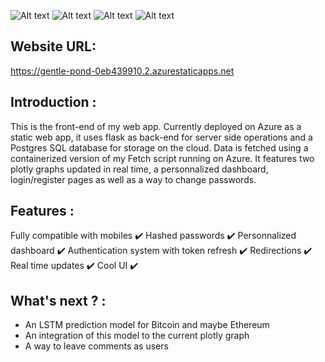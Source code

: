 ![Alt text](https://i.imgur.com/oSZuXUv.png)
![Alt text](https://i.imgur.com/c8qMAfw.png)
![Alt text](https://i.imgur.com/Wr00o8s.png)
![Alt text](https://i.imgur.com/qvGZ6S0.png)


Website URL:
------------
https://gentle-pond-0eb439910.2.azurestaticapps.net

Introduction :
-------------
This is the front-end of my web app. Currently deployed on Azure as a static web app, it uses flask as back-end for server side operations and a Postgres SQL database for storage on the cloud. Data is fetched using a containerized version of my Fetch script running on Azure. It features two plotly graphs updated in real time, a personnalized dashboard, login/register pages as well as a way to change passwords.

Features :
------------------
Fully compatible with mobiles :heavy_check_mark:
Hashed passwords :heavy_check_mark:
Personnalized dashboard :heavy_check_mark:
Authentication system with token refresh :heavy_check_mark:
Redirections :heavy_check_mark:
Real time updates :heavy_check_mark:
Cool UI :heavy_check_mark: 

What's next ? :
----------------------
 - An LSTM prediction model for Bitcoin and maybe Ethereum 
 - An integration of this model to the current plotly graph 
 - A way to leave comments as users 



